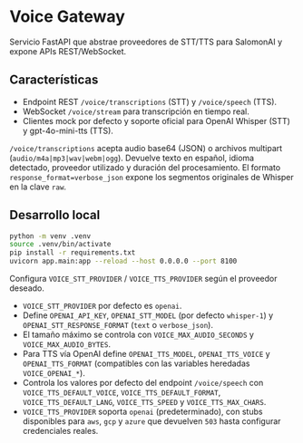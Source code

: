 # Voice Gateway

Servicio FastAPI que abstrae proveedores de STT/TTS para SalomonAI y expone APIs REST/WebSocket.

## Características

- Endpoint REST `/voice/transcriptions` (STT) y `/voice/speech` (TTS).
- WebSocket `/voice/stream` para transcripción en tiempo real.
- Clientes mock por defecto y soporte oficial para OpenAI Whisper (STT) y gpt-4o-mini-tts (TTS).

`/voice/transcriptions` acepta audio base64 (JSON) o archivos multipart (`audio/m4a|mp3|wav|webm|ogg`). Devuelve texto en
español, idioma detectado, proveedor utilizado y duración del procesamiento. El formato `response_format=verbose_json`
expone los segmentos originales de Whisper en la clave `raw`.

## Desarrollo local

```bash
python -m venv .venv
source .venv/bin/activate
pip install -r requirements.txt
uvicorn app.main:app --reload --host 0.0.0.0 --port 8100
```

Configura `VOICE_STT_PROVIDER` / `VOICE_TTS_PROVIDER` según el proveedor deseado.
- `VOICE_STT_PROVIDER` por defecto es `openai`.
- Define `OPENAI_API_KEY`, `OPENAI_STT_MODEL` (por defecto `whisper-1`) y `OPENAI_STT_RESPONSE_FORMAT` (`text` o `verbose_json`).
- El tamaño máximo se controla con `VOICE_MAX_AUDIO_SECONDS` y `VOICE_MAX_AUDIO_BYTES`.
- Para TTS vía OpenAI define `OPENAI_TTS_MODEL`, `OPENAI_TTS_VOICE` y `OPENAI_TTS_FORMAT` (compatibles con las variables heredadas `VOICE_OPENAI_*`).
- Controla los valores por defecto del endpoint `/voice/speech` con `VOICE_TTS_DEFAULT_VOICE`, `VOICE_TTS_DEFAULT_FORMAT`, `VOICE_TTS_DEFAULT_LANG`, `VOICE_TTS_SPEED` y `VOICE_TTS_MAX_CHARS`.
- `VOICE_TTS_PROVIDER` soporta `openai` (predeterminado), con stubs disponibles para `aws`, `gcp` y `azure` que devuelven `503` hasta configurar credenciales reales.
